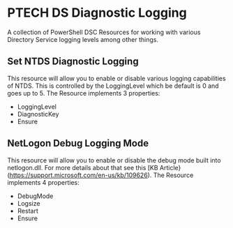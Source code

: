 # PTECH DS Diagnostic Logging

A collection of PowerShell DSC Resources for working with various Directory Service logging levels among other things.

## Set NTDS Diagnostic Logging

This resource will allow you to enable or disable various logging capabilities of NTDS. This is controlled by the LoggingLevel which be default is 0 and goes up to 5. The Resource implements 3 properties:

* LoggingLevel
* DiagnosticKey
* Ensure

## NetLogon Debug Logging Mode

This resource will allow you to enable or disable the debug mode built into netlogon.dll. For more details about that see this [KB Article} (https://support.microsoft.com/en-us/kb/109626). The Resource implements 4 properties:

* DebugMode
* Logsize
* Restart
* Ensure
